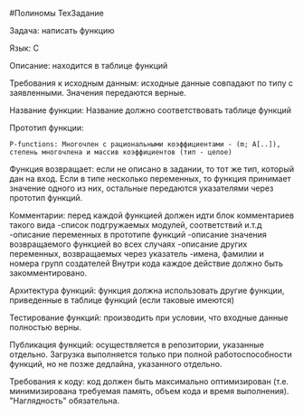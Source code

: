 #Полиномы
ТехЗадание 

Задача: написать функцию

Язык:  С

Описание: находится в таблице функций

Требования к исходным данным: исходные данные совпадают по типу с заявленными. Значения передаются верные.

Название функции: Название должно соответствовать таблице функций

Прототип функции: 

	P-functions: Многочлен с рациональными коэффициентами - (m; A[..]), степень многочлена и массив коэффициентов (тип - целое)
	
Функция возвращает: если не описано в задании, то тот же тип, который дан на вход. Если в типе несколько переменных, то функция принимает значение одного из них, остальные передаются указателями через прототип функций.

Комментарии: перед каждой функцией должен идти блок комментариев такого вида
	-список подгружаемых модулей, соответствий и.т.д
	-описание переменных в прототипе функций
	-описание значения возвращаемого функцией во всех случаях
	-описание других переменных, возвращаемых через указатель
	-имена, фамилии и номера групп создателей
Внутри кода каждое действие должно быть закомментировано. 

Архитектура функций: функция должна использовать другие функции, приведенные в таблице функций (если таковые имеются)

Тестирование функций: производить при условии, что входные данные полностью верны. 

Публикация функций: осуществляется в репозитории, указанные отдельно. Загрузка выполняется только при полной работоспособности функций, но не позже дедлайна, указанного отдельно.

Требования к коду: код должен быть максимально оптимизирован (т.е. минимизирована требуемая память, объем кода и время выполнения). "Наглядность" обязательна. 
 
